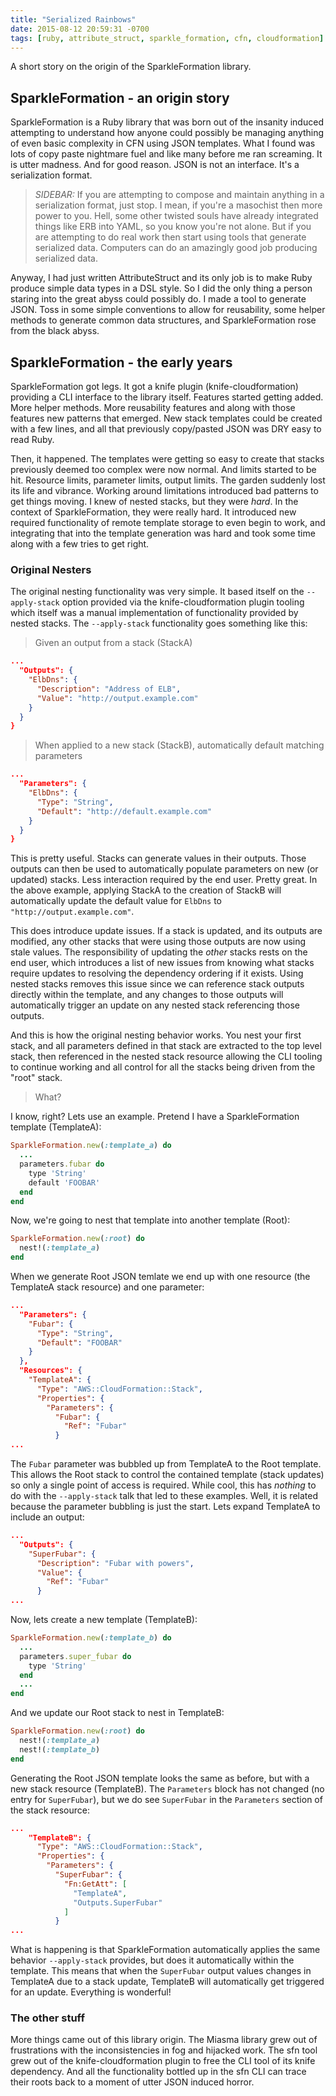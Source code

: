 ```yaml
---
title: "Serialized Rainbows"
date: 2015-08-12 20:59:31 -0700
tags: [ruby, attribute_struct, sparkle_formation, cfn, cloudformation]
---
```


A short story on the origin of the SparkleFormation library.

## SparkleFormation - an origin story

SparkleFormation is a Ruby library that was born out of the insanity induced attempting
to understand how anyone could possibly be managing anything of even basic complexity
in CFN using JSON templates. What I found was lots of copy paste nightmare fuel and
like many before me ran screaming. It is utter madness. And for good reason. JSON is
not an interface. It's a serialization format.


> _SIDEBAR:_ If you are attempting to compose and maintain anything in a serialization format, just stop.
I mean, if you're a masochist then more power to you. Hell, some other twisted souls have
already integrated things like ERB into YAML, so you know you're not alone. But if you are
attempting to do real work then start using tools that generate serialized data. Computers
can do an amazingly good job producing serialized data.

Anyway, I had just written AttributeStruct and its only job is to make Ruby produce
simple data types in a DSL style. So I did the only thing a person staring into the great
abyss could possibly do. I made a tool to generate JSON. Toss in some simple conventions
to allow for reusability, some helper methods to generate common data structures, and
SparkleFormation rose from the black abyss.

## SparkleFormation - the early years

SparkleFormation got legs. It got a knife plugin (knife-cloudformation) providing a CLI
interface to the library itself. Features started getting added. More helper methods.
More reusability features and along with those features new patterns that emerged. New
stack templates could be created with a few lines, and all that previously copy/pasted
JSON was DRY easy to read Ruby.

Then, it happened. The templates were getting so easy to create that stacks previously
deemed too complex were now normal. And limits started to be hit. Resource limits,
parameter limits, output limits. The garden suddenly lost its life and vibrance. Working
around limitations introduced bad patterns to get things moving. I knew of nested
stacks, but they were _hard_. In the context of SparkleFormation, they were really hard.
It introduced new required functionality of remote template storage to even begin to
work, and integrating that into the template generation was hard and took some time
along with a few tries to get right.

### Original Nesters

The original nesting functionality was very simple. It based itself on the `--apply-stack`
option provided via the knife-cloudformation plugin tooling which itself was a manual
implementation of functionality provided by nested stacks. The `--apply-stack` functionality
goes something like this:

> Given an output from a stack (StackA)

```json
...
  "Outputs": {
    "ElbDns": {
      "Description": "Address of ELB",
      "Value": "http://output.example.com"
    }
  }
}
```

> When applied to a new stack (StackB), automatically default matching parameters

```json
...
  "Parameters": {
    "ElbDns": {
      "Type": "String",
      "Default": "http://default.example.com"
    }
  }
}
```

This is pretty useful. Stacks can generate values in their outputs. Those outputs can then
be used to automatically populate parameters on new (or updated) stacks. Less interaction
required by the end user. Pretty great. In the above example, applying StackA to the
creation of StackB will automatically update the default value for `ElbDns` to
`"http://output.example.com"`.

This does introduce update issues. If a stack is updated, and its outputs are modified,
any other stacks that were using those outputs are now using stale values. The responsibility
of updating the _other_ stacks rests on the end user, which introduces a list of new issues
from knowing what stacks require updates to resolving the dependency ordering if it exists.
Using nested stacks removes this issue since we can reference stack outputs directly within
the template, and any changes to those outputs will automatically trigger an update on any
nested stack referencing those outputs.

And this is how the original nesting behavior works. You nest your first stack, and all
parameters defined in that stack are extracted to the top level stack, then referenced
in the nested stack resource allowing the CLI tooling to continue working and all control
for all the stacks being driven from the "root" stack.

> What?

I know, right? Lets use an example. Pretend I have a SparkleFormation template (TemplateA):

```ruby
SparkleFormation.new(:template_a) do
  ...
  parameters.fubar do
    type 'String'
    default 'FOOBAR'
  end
end
```

Now, we're going to nest that template into another template (Root):

```ruby
SparkleFormation.new(:root) do
  nest!(:template_a)
end
```

When we generate Root JSON temlate we end up with one resource (the TemplateA stack resource)
and one parameter:

```json
...
  "Parameters": {
    "Fubar": {
      "Type": "String",
      "Default": "FOOBAR"
    }
  },
  "Resources": {
    "TemplateA": {
      "Type": "AWS::CloudFormation::Stack",
      "Properties": {
        "Parameters": {
          "Fubar": {
            "Ref": "Fubar"
          }
...
```

The `Fubar` parameter was bubbled up from TemplateA to the Root template. This allows the
Root stack to control the contained template (stack updates) so only a single point of
access is required. While cool, this has _nothing_ to do with the `--apply-stack` talk
that led to these examples. Well, it is related because the parameter bubbling is just
the start. Lets expand TemplateA to include an output:

```json
...
  "Outputs": {
    "SuperFubar": {
      "Description": "Fubar with powers",
      "Value": {
        "Ref": "Fubar"
      }
...
```

Now, lets create a new template (TemplateB):

```ruby
SparkleFormation.new(:template_b) do
  ...
  parameters.super_fubar do
    type 'String'
  end
  ...
end
```

And we update our Root stack to nest in TemplateB:

```ruby
SparkleFormation.new(:root) do
  nest!(:template_a)
  nest!(:template_b)
end
```

Generating the Root JSON template looks the same as before, but with
a new stack resource (TemplateB). The `Parameters` block has not changed
(no entry for `SuperFubar`), but we do see `SuperFubar` in the `Parameters`
section of the stack resource:

```json
...
    "TemplateB": {
      "Type": "AWS::CloudFormation::Stack",
      "Properties": {
        "Parameters": {
          "SuperFubar": {
            "Fn:GetAtt": [
              "TemplateA",
              "Outputs.SuperFubar"
            ]
          }
...
```

What is happening is that SparkleFormation automatically applies the same
behavior `--apply-stack` provides, but does it automatically within the
template. This means that when the `SuperFubar` output values changes in
TemplateA due to a stack update, TemplateB will automatically get triggered
for an update. Everything is wonderful!

### The other stuff

More things came out of this library origin. The Miasma library grew out of
frustrations with the inconsistencies in fog and hijacked work. The sfn
tool grew out of the knife-cloudformation plugin to free the CLI tool of
its knife dependency. And all the functionality bottled up in the sfn
CLI can trace their roots back to a moment of utter JSON induced horror.
